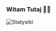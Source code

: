 ### Witam Tutaj 👋👋

![Statystki](https://github-readme-stats.vercel.app/api?username=anuraghazra&hide=contribs,prs)

